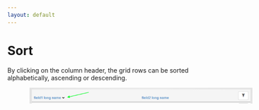 ```yaml
---
layout: default
---
```


# Sort

By clicking on the column header, the grid rows can be sorted alphabetically, ascending or descending.

<img style="margin-left:50px" src="images/action-grid-sort.png"/>